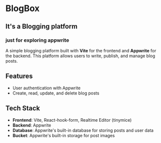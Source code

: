 # BlogBox
## It's a Blogging platform
### just for exploring appwrite
A simple blogging platform built with **Vite** for the frontend and **Appwrite** for the backend. This platform allows users to write, publish, and manage blog posts.

## Features

- User authentication with Appwrite
- Create, read, update, and delete blog posts

## Tech Stack

- **Frontend**: Vite, React-hook-form, Realtime Editor (tinymice)
- **Backend**: Appwrite
- **Database**: Appwrite's built-in database for storing posts and user data
- **Bucket**: Appwrite's built-in storage for post images

